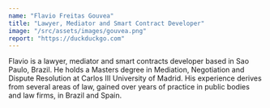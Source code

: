 ```yaml
---
name: "Flavio Freitas Gouvea"
title: "Lawyer, Mediator and Smart Contract Developer"
image: "/src/assets/images/gouvea.png"
report: "https://duckduckgo.com"
---
```


Flavio is a lawyer, mediator and smart contracts developer based in Sao Paulo, Brazil. He holds a Masters degree in Mediation, Negotiation and Dispute Resolution at Carlos III University of Madrid. His experience derives from several areas of law, gained over years of practice in public bodies and law firms, in Brazil and Spain.
